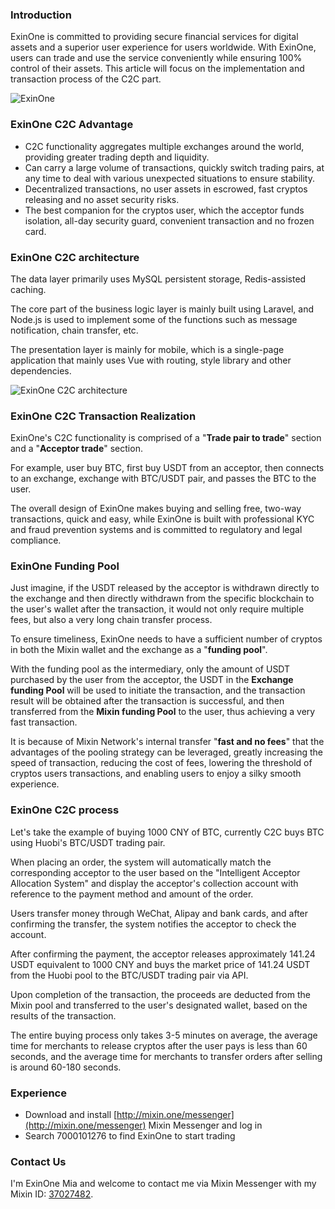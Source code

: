 ### Introduction

ExinOne is committed to providing secure financial services for digital assets and a superior user experience for users worldwide. With ExinOne, users can trade and use the service conveniently while ensuring 100% control of their assets. This article will focus on the implementation and transaction process of the C2C part.

![ExinOne](./exin-c2c-screenshot.png)

### ExinOne C2C Advantage

- C2C functionality aggregates multiple exchanges around the world, providing greater trading depth and liquidity.
- Can carry a large volume of transactions, quickly switch trading pairs, at any time to deal with various unexpected situations to ensure stability.
- Decentralized transactions, no user assets in escrowed, fast cryptos releasing and no asset security risks.
- The best companion for the cryptos user, which the acceptor funds isolation, all-day security guard, convenient transaction and no frozen card.

### ExinOne C2C architecture

The data layer primarily uses MySQL persistent storage, Redis-assisted caching.

The core part of the business logic layer is mainly built using Laravel, and Node.js is used to implement some of the functions such as message notification, chain transfer, etc.

The presentation layer is mainly for mobile, which is a single-page application that mainly uses Vue with routing, style library and other dependencies.

![ExinOne C2C architecture](./exin-c2c-structure.png)

### ExinOne C2C Transaction Realization

ExinOne's C2C functionality is comprised of a "**Trade pair to trade**" section and a "**Acceptor trade**" section.

For example, user buy BTC, first buy USDT from an acceptor, then connects to an exchange, exchange with BTC/USDT pair, and passes the BTC to the user.

The overall design of ExinOne makes buying and selling free, two-way transactions, quick and easy, while ExinOne is built with professional KYC and fraud prevention systems and is committed to regulatory and legal compliance.

### ExinOne Funding Pool

Just imagine, if the USDT released by the acceptor is withdrawn directly to the exchange and then directly withdrawn from the specific blockchain to the user's wallet after the transaction, it would not only require multiple fees, but also a very long chain transfer process.

To ensure timeliness, ExinOne needs to have a sufficient number of cryptos in both the Mixin wallet and the exchange as a "**funding pool**".

With the funding pool as the intermediary, only the amount of USDT purchased by the user from the acceptor, the USDT in the **Exchange funding Pool** will be used to initiate the transaction, and the transaction result will be obtained after the transaction is successful, and then transferred from the **Mixin funding Pool** to the user, thus achieving a very fast transaction.

It is because of Mixin Network's internal transfer "**fast and no fees**" that the advantages of the pooling strategy can be leveraged, greatly increasing the speed of transaction, reducing the cost of fees, lowering the threshold of cryptos users transactions, and enabling users to enjoy a silky smooth experience.

### ExinOne C2C process

Let's take the example of buying 1000 CNY of BTC, currently C2C buys BTC using Huobi's BTC/USDT trading pair.

When placing an order, the system will automatically match the corresponding acceptor to the user based on the "Intelligent Acceptor Allocation System" and display the acceptor's collection account with reference to the payment method and amount of the order.

Users transfer money through WeChat, Alipay and bank cards, and after confirming the transfer, the system notifies the acceptor to check the account.

After confirming the payment, the acceptor releases approximately 141.24 USDT equivalent to 1000 CNY and buys the market price of 141.24 USDT from the Huobi pool to the BTC/USDT trading pair via API.

Upon completion of the transaction, the proceeds are deducted from the Mixin pool and transferred to the user's designated wallet, based on the results of the transaction.

The entire buying process only takes 3-5 minutes on average, the average time for merchants to release cryptos after the user pays is less than 60 seconds, and the average time for merchants to transfer orders after selling is around 60-180 seconds.

### Experience

- Download and install [http://mixin.one/messenger](http://mixin.one/messenger) Mixin Messenger and log in
- Search 7000101276 to find ExinOne to start trading

### Contact Us

I'm ExinOne Mia and welcome to contact me via Mixin Messenger with my Mixin ID: [37027482](https://mixin.one/codes/4785d612-8262-41ef-9ec2-e2318a2b3f3e).
